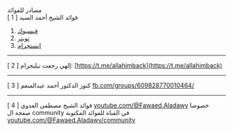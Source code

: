مصادر للفوائد <br>
[ 1 ] فوائد الشيخ أحمد السيد
1. [فيسبوك](https://fb.com/fwaydasayad)
2. [تويتر](https://x.com/fwaydahmdalsyd)
3. [إنستجرام](https://instagram.com/fwaydahmdalsyd/)

---
[ 2 ] إلهي رجعت
تيليجرام: [https://t.me/allahimback](https://t.me/allahimback)

---
[ 3 ] كنوز الدكتور أحمد عبدالمنعم
[fb.com/groups/609828770010464/](https://fb.com/groups/609828770010464/)

---
[ 4 ] فوائد الشيخ مصطفى العدوي 
[youtube.com/@Fawaed.Aladawy](https://youtube.com/@Fawaed.Aladawy)
خصوصا صفحة ال community في القناة للفوائد المكتوبة
[youtube.com/@Fawaed.Aladawy/community](https://youtube.com/@Fawaed.Aladawy/community)